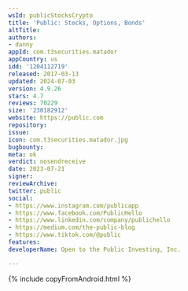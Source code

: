 ```yaml
---
wsId: publicStocksCrypto
title: 'Public: Stocks, Options, Bonds'
altTitle: 
authors:
- danny
appId: com.t3securities.matador
appCountry: us
idd: '1204112719'
released: 2017-03-13
updated: 2024-07-03
version: 4.9.26
stars: 4.7
reviews: 70229
size: '230182912'
website: https://public.com
repository: 
issue: 
icon: com.t3securities.matador.jpg
bugbounty: 
meta: ok
verdict: nosendreceive
date: 2023-07-21
signer: 
reviewArchive: 
twitter: public
social:
- https://www.instagram.com/publicapp
- https://www.facebook.com/PublicHello
- https://www.linkedin.com/company/publichello
- https://medium.com/the-public-blog
- https://www.tiktok.com/@public
features: 
developerName: Open to the Public Investing, Inc.

---
```


{% include copyFromAndroid.html %}